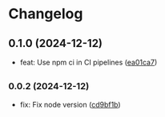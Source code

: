 # Changelog

## 0.1.0 (2024-12-12)

* feat: Use npm ci in CI pipelines ([ea01ca7](https://github.com/alexalexiuc/typedoc-jsdoc-inherit/commit/ea01ca7))

## <small>0.0.2 (2024-12-12)</small>

* fix: Fix node version ([cd9bf1b](https://github.com/alexalexiuc/typedoc-jsdoc-inherit/commit/cd9bf1b))

